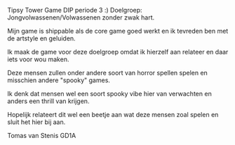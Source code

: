 Tipsy Tower Game DIP periode 3 :)
Doelgroep: Jongvolwassenen/Volwassenen zonder zwak hart.

Mijn game is shippable als de core game goed werkt en ik tevreden ben met de artstyle en geluiden.

Ik maak de game voor deze doelgroep omdat ik hierzelf aan relateer en daar iets voor wou maken.

Deze mensen zullen onder andere soort van horror spellen spelen en misschien andere "spooky" games.

Ik denk dat mensen wel een soort spooky vibe hier van verwachten en anders een thrill van krijgen.

Hopelijk relateert dit wel een beetje aan wat deze mensen zoal spelen en sluit het hier bij aan.




Tomas van Stenis GD1A
